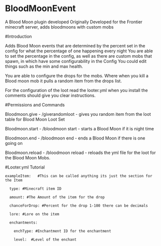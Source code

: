 # BloodMoonEvent
A Blood Moon plugin developed Originally Developed for the Frontier minecraft server, adds bloodmoons with custom mobs




#Introduction

  Adds Blood Moon events that are determined by the percent set in the config for what the percentage of one happening every night
  You are able to set the percentage in the config, as well as there are custom mobs that spawn, in which have some configurability in the Config
  You could edit things such as the min and max health. 

  You are able to configure the drops for the mobs. Where when you kill a Blood moon mob it pulls a random item from the drops list.

  For the configuration of the loot read the looter.yml when you install the comments should give you clear instructions.






#Permissions and Commands

  Bloodmoon.give - /giverandomloot - gives you random item from the loot table for Blood Moon Loot Set

  Bloodmoon.start - /bloodmoon start - starts a Blood Moon if it is night time

  Bloodmoon.end - /bloodmoon end - ends a Blood Moon if there is one going on

  Bloodmoon.reload - /bloodmoon reload - reloads the yml file for the loot for the Blood Moon Mobs.
  
  
  

#Looter.yml Tutorial 


    exampleItem:   #This can be called anything its just the section for the Item

      type: #Minecraft item ID
  
      amount: #The Amount of the item for the drop
  
      chanceForDrop: #Percent for the drop 1-100 there can be decimals
  
      lore: #Lore on the item
  
      enchantments:
  
        enchType: #Enchantment ID for the enchantment
    
        level:  #Level of the enchant
    


